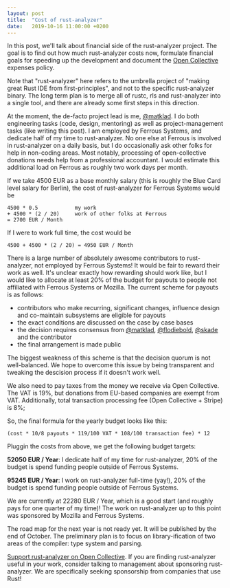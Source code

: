```yaml
---
layout: post
title:  "Cost of rust-analyzer"
date:   2019-10-16 11:00:00 +0200
---
```


In this post, we'll talk about financial side of the rust-analyzer project.
The goal is to find out how much rust-analyzer costs now, formulate financial goals for speeding up the development and document the [Open Collective](https://opencollective.com/rust-analyzer/) expenses policy.

Note that "rust-analyzer" here refers to the umbrella project of "making great Rust IDE from first-principles", and not to the specific rust-analyzer binary.
The long term plan is to merge all of rustc, rls and rust-analyzer into a single tool, and there are already some first steps in this direction.

At the moment, the de-facto project lead is me, [@matklad](https://opencollective.com/rust-analyzer/).
I do both engineering tasks (code, design, mentoring) as well as project-management tasks (like writing this post).
I am employed by Ferrous Systems, and dedicate half of my time to rust-analyzer.
No one else at Ferrous is involved in rust-analyzer on a daily basis, but I do occasionally ask other folks for help in non-coding areas.
Most notably, processing of open-collective donations needs help from a professional accountant.
I would estimate this additional load on Ferrous as roughly two work days per month.

If we take 4500 EUR as a base monthly salary (this is roughly the Blue Card level salary for Berlin), the cost of rust-analyzer for Ferrous Systems would be

```
4500 * 0.5            my work
+ 4500 * (2 / 20)     work of other folks at Ferrous
= 2700 EUR / Month
```

If I were to work full time, the cost would be

```
4500 + 4500 * (2 / 20) = 4950 EUR / Month
```

There is a large number of  absolutely awesome contributors to rust-analyzer, not employed by Ferrous Systems!
It would be fair to reward their work as well.
It's unclear exactly how rewarding should work like, but I would like to allocate at least 20% of the budget for payouts to people not affiliated with Ferrous Systems or Mozilla.
The current scheme for payouts is as follows:

* contributors who make recurring, significant changes, influence design and co-maintain subsystems are eligible for payouts
* the exact conditions are discussed on the case by case bases
* the decision requires consensus from [@matklad](https://github.com/matklad/), [@flodiebold](https://github.com/matklad/), [@skade](https://github.com/skade/) and the contributor
* the final arrangement is made public

The biggest weakness of this scheme is that the decision quorum is not well-balanced.
We hope to overcome this issue by being transparent and tweaking the descision process if it doesn't work well.

We also need to pay taxes from the money we receive via Open Collective.
The VAT is 19%, but donations from EU-based companies are exempt from VAT.
Additionally, total transaction processing fee (Open Collective + Stripe) is 8%;

So, the final formula for the yearly budget looks like this:

```
(cost * 10/8 payouts * 119/100 VAT * 108/100 transaction fee) * 12
```

Pluggin the costs from above, we get the following budget targets:

**52050 EUR / Year**: I dedicate half of my time for rust-analyzer, 20% of the budget is spend funding people outside of Ferrous Systems.

**95245 EUR / Year**: I work on rust-analyzer full-time (yay!), 20% of the budget is spend funding people outside of Ferrous Systems.

We are currently at 22280 EUR / Year, which is a good start (and roughly pays for one quarter of my time)! The work on rust-analyzer up to this point was sponsored by Mozilla and Ferrous Systems.

The road map for the next year is not ready yet.
It will be published by the end of October.
The preliminary plan is to focus on library-ification of two areas of the compiler: type system and parsing.

[Support rust-analyzer on Open Collective](https://opencollective.com/rust-analyzer/).
If you are finding rust-analyzer useful in your work, consider talking to management about sponsoring rust-analyzer.
We are specifically seeking sponsorship from companies that use Rust!
